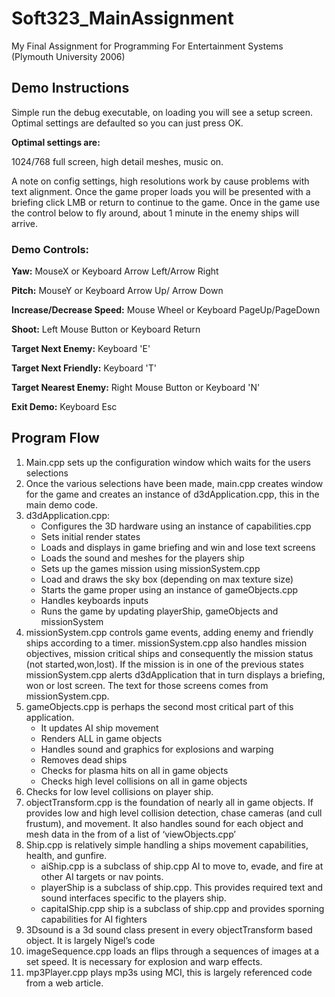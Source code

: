 # Soft323_MainAssignment

My Final Assignment for Programming For Entertainment Systems (Plymouth University 2006)

## Demo Instructions

Simple run the debug executable, on loading you will see a setup screen. Optimal settings are defaulted so you can just press OK. 

**Optimal settings are:**

1024/768 full screen, high detail meshes, music on.

A note on config settings, high resolutions work by cause problems with text alignment.
Once the game proper loads you will be presented with a briefing click LMB or return to continue to the game.
Once in the game use the control below to fly around, about 1 minute in the enemy ships will arrive.

### Demo Controls: 
**Yaw:**
MouseX or Keyboard Arrow Left/Arrow Right 

**Pitch:**
MouseY or Keyboard Arrow Up/ Arrow Down 

**Increase/Decrease Speed:**
Mouse Wheel or Keyboard PageUp/PageDown 

**Shoot:**
Left Mouse Button or Keyboard Return 

**Target Next Enemy:**
Keyboard 'E'

**Target Next Friendly:**
Keyboard 'T' 

**Target Nearest Enemy:**
Right Mouse Button or Keyboard 'N' 

**Exit Demo:**
Keyboard Esc

## Program Flow
1. Main.cpp sets up the configuration window which waits for the users selections
2. Once the various selections have been made, main.cpp creates window for the game and creates an instance of d3dApplication.cpp, this in the main demo code.
3. d3dApplication.cpp:
   - Configures the 3D hardware using an instance of capabilities.cpp
   - Sets initial render states
   - Loads and displays in game briefing and win and lose text screens
   - Loads the sound and meshes for the players ship
   - Sets up the games mission using missionSystem.cpp
   - Load and draws the sky box (depending on max texture size)
   - Starts the game proper using an instance of gameObjects.cpp
   - Handles keyboards inputs
   - Runs the game by updating playerShip, gameObjects and missionSystem
4. missionSystem.cpp controls game events, adding enemy and friendly ships according to a timer. missionSystem.cpp also handles mission objectives, mission critical ships and consequently the mission status (not started,won,lost). If the mission is in one of the previous states missionSystem.cpp alerts d3dApplication that in turn displays a briefing, won or lost screen. The text for those screens comes from missionSystem.cpp. 
5. gameObjects.cpp is perhaps the second most critical part of this application. 
   - It updates AI ship movement
   - Renders ALL in game objects
   - Handles sound and graphics for explosions and warping
   - Removes dead ships
   - Checks for plasma hits on all in game objects
   - Checks high level collisions on all in game objects
7. Checks for low level collisions on player ship.
6. objectTransform.cpp is the foundation of nearly all in game objects. If provides low and high level collision detection, chase cameras (and cull frustum), and movement. It also handles sound for each object and mesh data in the from of a list of ‘viewObjects.cpp’
7. Ship.cpp is relatively simple handling a ships movement capabilities, health, and gunfire.
   - aiShip.cpp is a subclass of ship.cpp AI to move to, evade, and fire at other AI targets or nav points.
   - playerShip is a subclass of ship.cpp. This provides required text and sound interfaces specific to the players ship.
   - capitalShip.cpp ship is a subclass of ship.cpp and provides sporning capabilities for AI fighters
8. 3Dsound is a 3d sound class present in every objectTransform based object. It is largely Nigel’s code
9. imageSequence.cpp loads an flips through a sequences of images at a set speed. It is necessary for explosion and warp effects.
10. mp3Player.cpp plays mp3s using MCI, this is largely referenced code from a web article.
